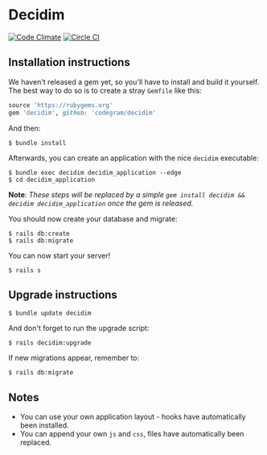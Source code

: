 # Decidim

[![Code Climate](https://codeclimate.com/github/codegram/decidim/badges/gpa.svg)](https://codeclimate.com/github/codegram/decidim)
[![Circle CI](https://circleci.com/gh/codegram/decidim.svg?style=svg)](https://circleci.com/gh/codegram/decidim/tree/master)

## Installation instructions

We haven't released a gem yet, so you'll have to install and build it yourself. The best way to do so is to create a stray `Gemfile` like this:

```ruby
source 'https://rubygems.org'
gem 'decidim', github: 'codegram/decidim'
```

And then:

```
$ bundle install
```

Afterwards, you can create an application with the nice `decidim` executable:

```
$ bundle exec decidim decidim_application --edge
$ cd decidim_application
```

**Note**: *These steps will be replaced by a simple `gem install decidim && decidim decidim_application` once the gem is released.*

You should now create your database and migrate:

```
$ rails db:create
$ rails db:migrate
```

You can now start your server!

```
$ rails s
```

## Upgrade instructions

```
$ bundle update decidim
```

And don't forget to run the upgrade script:

```
$ rails decidim:upgrade
```

If new migrations appear, remember to:

```
$ rails db:migrate
```

## Notes

* You can use your own application layout - hooks have automatically been installed.
* You can append your own `js` and `css`, files have automatically been replaced.

